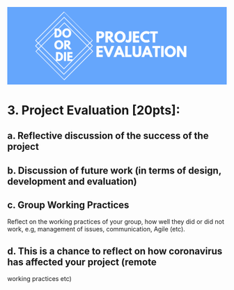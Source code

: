 ![Do or Die Project Evaluation](/Portfolio/Images/projectEvalLogo.png)

# 3. Project Evaluation [20pts]:
## a. Reflective discussion of the success of the project
## b. Discussion of future work (in terms of design, development and evaluation)
## c. Group Working Practices
Reflect on the working practices of your group, how well they did or did not work,
e.g, management of issues, communication, Agile (etc).
## d. This is a chance to reflect on how coronavirus has affected your project (remote
working practices etc)
